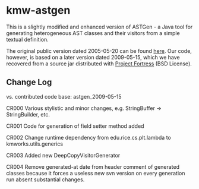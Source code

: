 # kmw-astgen

This is a slightly modified and enhanced version of ASTGen - a Java tool for generating heterogeneous AST classes and 
their visitors from a simple textual definition.

The original public version dated 2005-05-20 can be found [here](http://sourceforge.net/projects/astgen/).
Our code, however, is based on a later version dated 2009-05-15, which we have recovered from a source jar distributed
with [Project Fortress](http://java.net/projects/projectfortress/sources/sources/show) (BSD License).

## Change Log

vs. contributed code base: astgen_2009-05-15

CR000 Various stylistic and minor changes, e.g. StringBuffer -> StringBuilder, etc.

CR001 Code for generation of field setter method added

CR002 Change runtime dependency from edu.rice.cs.plt.lambda to kmworks.utils.generics

CR003 Added new DeepCopyVisitorGenerator

CR004 Remove generated-at date from header comment of generated classes because it forces a 
useless new svn version on every generation run absent substantial changes.
